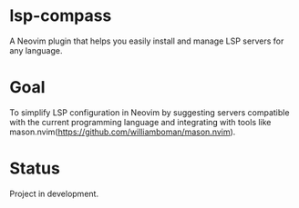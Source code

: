 # lsp-compass
A Neovim plugin that helps you easily install and manage LSP servers for any language. 

# Goal
To simplify LSP configuration in Neovim by suggesting servers compatible with the current programming language and integrating with tools like mason.nvim(https://github.com/williamboman/mason.nvim).

# Status
Project in development.
